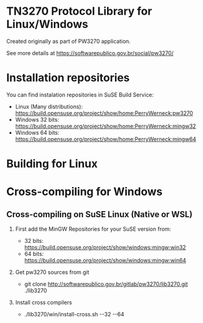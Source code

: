 TN3270 Protocol Library for Linux/Windows
=========================================

Created originally as part of PW3270 application.

See more details at https://softwarepublico.gov.br/social/pw3270/

Installation repositories
=========================

 You can find instalation repositories in SuSE Build Service:

 * Linux (Many distributions): https://build.opensuse.org/project/show/home:PerryWerneck:pw3270
 * Windows 32 bits: https://build.opensuse.org/project/show/home:PerryWerneck:mingw32
 * Windows 64 bits: https://build.opensuse.org/project/show/home:PerryWerneck:mingw64

Building for Linux
==================


Cross-compiling for Windows
===========================

Cross-compiling on SuSE Linux (Native or WSL)
---------------------------------------------

1. First add the MinGW Repositories for your SuSE version from:

	* 32 bits: https://build.opensuse.org/project/show/windows:mingw:win32
	* 64 bits: https://build.opensuse.org/project/show/windows:mingw:win64

2. Get pw3270 sources from git

	* git clone http://softwarepublico.gov.br/gitlab/pw3270/lib3270.git ./lib3270

3. Install cross compilers

	* ./lib3270/win/install-cross.sh --32 --64




